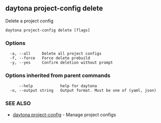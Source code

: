 ## daytona project-config delete

Delete a project config

```
daytona project-config delete [flags]
```

### Options

```
  -a, --all     Delete all project configs
  -f, --force   Force delete prebuild
  -y, --yes     Confirm deletion without prompt
```

### Options inherited from parent commands

```
      --help            help for daytona
  -o, --output string   Output format. Must be one of (yaml, json)
```

### SEE ALSO

* [daytona project-config](daytona_project-config.md)	 - Manage project configs

